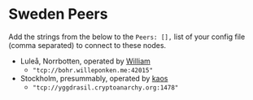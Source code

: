 # Sweden Peers

Add the strings from the below to the `Peers: [],` list of your config file (comma separated) to connect to these nodes.

* Luleå, Norrbotten, operated by [William](https://willeponken.me/)
    * `"tcp://bohr.willeponken.me:42015"`
* Stockholm, presummably, operated by [kaos](https://cryptoanarchy.org/)
    * `"tcp://yggdrasil.cryptoanarchy.org:1478"`
